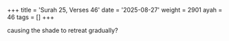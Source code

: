 +++
title = 'Surah 25, Verses 46'
date = '2025-08-27'
weight = 2901
ayah = 46
tags = []
+++

causing the shade to retreat gradually? 